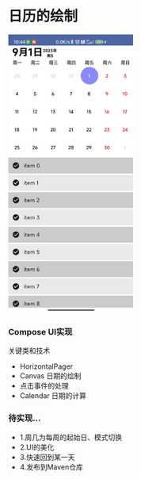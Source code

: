 # 日历的绘制
<img src="./art/calendar.gif" width="50%">

### Compose UI实现
关键类和技术
- HorizontalPager
- Canvas 日期的绘制
- 点击事件的处理
- Calendar 日期的计算

### 待实现...
   - 1.周几为每周的起始日、模式切换
   - 2.UI的美化
   - 3.快速回到某一天
   - 4.发布到Maven仓库

